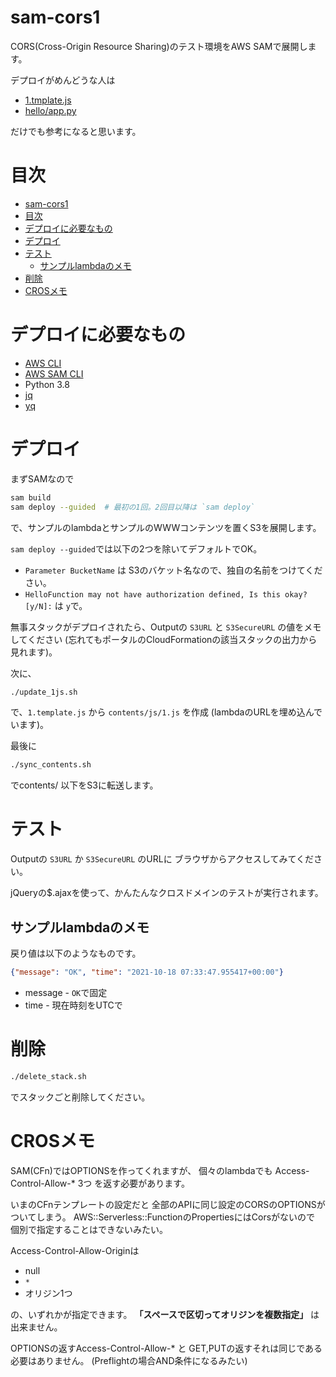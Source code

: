 # sam-cors1

CORS(Cross-Origin Resource Sharing)のテスト環境をAWS SAMで展開します。

デプロイがめんどうな人は

* [1.tmplate.js](1.tmplate.js)
* [hello/app.py](hello/app.py)

だけでも参考になると思います。

# 目次

- [sam-cors1](#sam-cors1)
- [目次](#目次)
- [デプロイに必要なもの](#デプロイに必要なもの)
- [デプロイ](#デプロイ)
- [テスト](#テスト)
  - [サンプルlambdaのメモ](#サンプルlambdaのメモ)
- [削除](#削除)
- [CROSメモ](#crosメモ)


# デプロイに必要なもの

* [AWS CLI](https://docs.aws.amazon.com/ja_jp/cli/latest/userguide/install-cliv2.html)
* [AWS SAM CLI](https://docs.aws.amazon.com/ja_jp/serverless-application-model/latest/developerguide/serverless-sam-cli-install-linux.html)
* Python 3.8
* [jq](https://stedolan.github.io/jq/download/)
* [yq](https://github.com/kislyuk/yq)


# デプロイ

まずSAMなので

```sh
sam build
sam deploy --guided  # 最初の1回。2回目以降は `sam deploy`
```
で、サンプルのlambdaとサンプルのWWWコンテンツを置くS3を展開します。

`sam deploy --guided`では以下の2つを除いてデフォルトでOK。

* `Parameter BucketName` は S3のバケット名なので、独自の名前をつけてください。
* `HelloFunction may not have authorization defined, Is this okay? [y/N]:` は `y`で。

無事スタックがデプロイされたら、Outputの
`S3URL` と `S3SecureURL` の値をメモしてください
(忘れてもポータルのCloudFormationの該当スタックの出力から見れます)。

次に、

```sh
./update_1js.sh
```
で、`1.template.js` から `contents/js/1.js` を作成
(lambdaのURLを埋め込んでいます)。

最後に
```sh
./sync_contents.sh
```
でcontents/ 以下をS3に転送します。


# テスト

Outputの `S3URL` か `S3SecureURL` のURLに
ブラウザからアクセスしてみてください。

jQueryの$.ajaxを使って、かんたんなクロスドメインのテストが実行されます。

## サンプルlambdaのメモ

戻り値は以下のようなものです。

```json
{"message": "OK", "time": "2021-10-18 07:33:47.955417+00:00"}
```

* message - `OK`で固定
* time - 現在時刻をUTCで


# 削除

```sh
./delete_stack.sh
```
でスタックごと削除してください。


# CROSメモ

SAM(CFn)ではOPTIONSを作ってくれますが、
個々のlambdaでも
Access-Control-Allow-* 3つ
を返す必要があります。

いまのCFnテンプレートの設定だと
全部のAPIに同じ設定のCORSのOPTIONSがついてしまう。
AWS::Serverless::FunctionのPropertiesにはCorsがないので
個別で指定することはできないみたい。


Access-Control-Allow-Originは

* null
* `*`
* オリジン1つ

の、いずれかが指定できます。
**「スペースで区切ってオリジンを複数指定」**
は出来ません。

OPTIONSの返すAccess-Control-Allow-* と
GET,PUTの返すそれは同じである必要はありません。
(Preflightの場合AND条件になるみたい)
